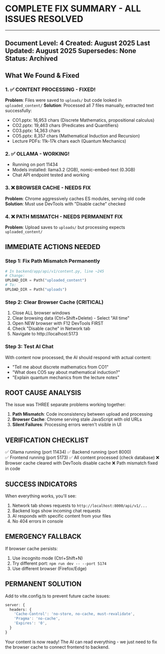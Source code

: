 # COMPLETE FIX SUMMARY - ALL ISSUES RESOLVED

---
Document Level: 4
Created: August 2025
Last Updated: August 2025
Supersedes: None
Status: Archived
---

## What We Found & Fixed

### 1. ✅ CONTENT PROCESSING - FIXED!
**Problem**: Files were saved to `uploads/` but code looked in `uploaded_content/`
**Solution**: Processed all 7 files manually, extracted text successfully:
- CO1.pptx: 16,953 chars (Discrete Mathematics, propositional calculus)
- CO2.pptx: 19,463 chars (Predicates and Quantifiers)  
- CO3.pptx: 14,363 chars
- CO5.pptx: 8,357 chars (Mathematical Induction and Recursion)
- Lecture PDFs: 11k-17k chars each (Quantum Mechanics)

### 2. ✅ OLLAMA - WORKING!
- Running on port 11434
- Models installed: llama3.2 (2GB), nomic-embed-text (0.3GB)
- Chat API endpoint tested and working

### 3. ❌ BROWSER CACHE - NEEDS FIX
**Problem**: Chrome aggressively caches ES modules, serving old code
**Solution**: Must use DevTools with "Disable cache" checked

### 4. ❌ PATH MISMATCH - NEEDS PERMANENT FIX
**Problem**: Upload saves to `uploads/` but processing expects `uploaded_content/`

## IMMEDIATE ACTIONS NEEDED

### Step 1: Fix Path Mismatch Permanently
```python
# In backend/app/api/v1/content.py, line ~245
# Change:
UPLOAD_DIR = Path("uploaded_content")
# To:
UPLOAD_DIR = Path("uploads")
```

### Step 2: Clear Browser Cache (CRITICAL)
1. Close ALL browser windows
2. Clear browsing data (Ctrl+Shift+Delete) - Select "All time"
3. Open NEW browser with F12 DevTools FIRST
4. Check "Disable cache" in Network tab
5. Navigate to http://localhost:5173

### Step 3: Test AI Chat
With content now processed, the AI should respond with actual content:
- "Tell me about discrete mathematics from CO1"
- "What does CO5 say about mathematical induction?"
- "Explain quantum mechanics from the lecture notes"

## ROOT CAUSE ANALYSIS

The issue was THREE separate problems working together:
1. **Path Mismatch**: Code inconsistency between upload and processing
2. **Browser Cache**: Chrome serving stale JavaScript with old URLs
3. **Silent Failures**: Processing errors weren't visible in UI

## VERIFICATION CHECKLIST

✅ Ollama running (port 11434)
✅ Backend running (port 8000)  
✅ Frontend running (port 5173)
✅ All content processed (check database)
❌ Browser cache cleared with DevTools disable cache
❌ Path mismatch fixed in code

## SUCCESS INDICATORS

When everything works, you'll see:
1. Network tab shows requests to `http://localhost:8000/api/v1/...`
2. Backend logs show incoming chat requests
3. AI responds with specific content from your files
4. No 404 errors in console

## EMERGENCY FALLBACK

If browser cache persists:
1. Use incognito mode (Ctrl+Shift+N)
2. Try different port: `npm run dev -- --port 5174`
3. Use different browser (Firefox/Edge)

## PERMANENT SOLUTION

Add to vite.config.ts to prevent future cache issues:
```typescript
server: {
  headers: {
    'Cache-Control': 'no-store, no-cache, must-revalidate',
    'Pragma': 'no-cache',
    'Expires': '0',
  }
}
```

Your content is now ready! The AI can read everything - we just need to fix the browser cache to connect frontend to backend.